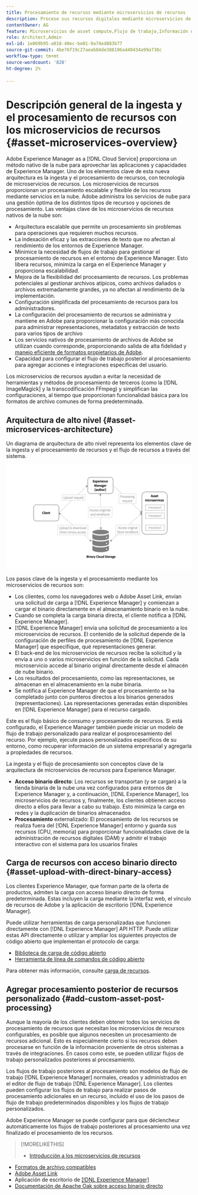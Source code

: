 ```yaml
---
title: Procesamiento de recursos mediante microservicios de recursos
description: Procese sus recursos digitales mediante microservicios de procesamiento de recursos escalables y nativos de la nube.
contentOwner: AG
feature: Microservicios de asset compute,Flujo de trabajo,Información de versión,Procesamiento de recursos
role: Architect,Admin
exl-id: 1e069b95-a018-40ec-be01-9a74ed883b77
source-git-commit: 4be76f19c27aeab84de388106a440434a99a738c
workflow-type: tm+mt
source-wordcount: '828'
ht-degree: 2%

---
```


# Descripción general de la ingesta y el procesamiento de recursos con los microservicios de recursos {#asset-microservices-overview}

Adobe Experience Manager as a [!DNL Cloud Service] proporciona un método nativo de la nube para aprovechar las aplicaciones y capacidades de Experience Manager. Uno de los elementos clave de esta nueva arquitectura es la ingesta y el procesamiento de recursos, con tecnología de microservicios de recursos. Los microservicios de recursos proporcionan un procesamiento escalable y flexible de los recursos mediante servicios en la nube. Adobe administra los servicios de nube para una gestión óptima de los distintos tipos de recursos y opciones de procesamiento. Las ventajas clave de los microservicios de recursos nativos de la nube son:

* Arquitectura escalable que permite un procesamiento sin problemas para operaciones que requieren muchos recursos.
* La indexación eficaz y las extracciones de texto que no afectan al rendimiento de los entornos de Experience Manager.
* Minimice la necesidad de flujos de trabajo para gestionar el procesamiento de recursos en el entorno de Experience Manager. Esto libera recursos, minimiza la carga en el Experience Manager y proporciona escalabilidad.
* Mejora de la flexibilidad del procesamiento de recursos. Los problemas potenciales al gestionar archivos atípicos, como archivos dañados o archivos extremadamente grandes, ya no afectan al rendimiento de la implementación.
* Configuración simplificada del procesamiento de recursos para los administradores.
* La configuración del procesamiento de recursos se administra y mantiene en Adobe para proporcionar la configuración más conocida para administrar representaciones, metadatos y extracción de texto para varios tipos de archivo
* Los servicios nativos de procesamiento de archivos de Adobe se utilizan cuando corresponde, proporcionando salida de alta fidelidad y [manejo eficiente de formatos propietarios de Adobe](file-format-support.md).
* Capacidad para configurar el flujo de trabajo posterior al procesamiento para agregar acciones e integraciones específicas del usuario.

Los microservicios de recursos ayudan a evitar la necesidad de herramientas y métodos de procesamiento de terceros (como la [!DNL ImageMagick] y la transcodificación FFmpeg) y simplifican las configuraciones, al tiempo que proporcionan funcionalidad básica para los formatos de archivo comunes de forma predeterminada.

## Arquitectura de alto nivel {#asset-microservices-architecture}

Un diagrama de arquitectura de alto nivel representa los elementos clave de la ingesta y el procesamiento de recursos y el flujo de recursos a través del sistema.

<!-- Proposed DRAFT diagram for asset microservices overview - see section "Asset processing - high-level diagram" in the PPTX deck

https://adobe-my.sharepoint.com/personal/gklebus_adobe_com/_layouts/15/guestaccess.aspx?guestaccesstoken=jexDC5ZnepXSt6dTPciH66TzckS1BPEfdaZuSgHugL8%3D&docid=2_1ec37f0bd4cc74354b4f481cd420e07fc&rev=1&e=CdgElS
-->

![Ingesta y procesamiento de recursos con ](assets/asset-microservices-overview.png "microservicios de recursosIngesta y procesamiento de recursos con microservicios de recursos")

Los pasos clave de la ingesta y el procesamiento mediante los microservicios de recursos son:

* Los clientes, como los navegadores web o Adobe Asset Link, envían una solicitud de carga a [!DNL Experience Manager] y comienzan a cargar el binario directamente en el almacenamiento binario en la nube.
* Cuando se completa la carga binaria directa, el cliente notifica a [!DNL Experience Manager].
* [!DNL Experience Manager] envía una solicitud de procesamiento a los microservicios de recursos. El contenido de la solicitud depende de la configuración de perfiles de procesamiento de [!DNL Experience Manager] que especifique, qué representaciones generar.
* El back-end de los microservicios de recursos recibe la solicitud y la envía a uno o varios microservicios en función de la solicitud. Cada microservicio accede al binario original directamente desde el almacén de nube binario.
* Los resultados del procesamiento, como las representaciones, se almacenan en el almacenamiento en la nube binaria.
* Se notifica al Experience Manager de que el procesamiento se ha completado junto con punteros directos a los binarios generados (representaciones). Las representaciones generadas están disponibles en [!DNL Experience Manager] para el recurso cargado.

Este es el flujo básico de consumo y procesamiento de recursos. Si está configurado, el Experience Manager también puede iniciar un modelo de flujo de trabajo personalizado para realizar el posprocesamiento del recurso. Por ejemplo, ejecute pasos personalizados específicos de su entorno, como recuperar información de un sistema empresarial y agregarla a propiedades de recursos.

La ingesta y el flujo de procesamiento son conceptos clave de la arquitectura de microservicios de recursos para Experience Manager.

* **Acceso binario directo**: Los recursos se transportan (y se cargan) a la tienda binaria de la nube una vez configurados para entornos de Experience Manager y, a continuación,  [!DNL Experience Manager], los microservicios de recursos y, finalmente, los clientes obtienen acceso directo a ellos para llevar a cabo su trabajo. Esto minimiza la carga en redes y la duplicación de binarios almacenados
* **Procesamiento** externalizado: El procesamiento de los recursos se realiza fuera del  [!DNL Experience Manager] entorno y guarda sus recursos (CPU, memoria) para proporcionar funcionalidades clave de la administración de recursos digitales (DAM) y admitir el trabajo interactivo con el sistema para los usuarios finales

## Carga de recursos con acceso binario directo {#asset-upload-with-direct-binary-access}

Los clientes Experience Manager, que forman parte de la oferta de productos, admiten la carga con acceso binario directo de forma predeterminada. Estas incluyen la carga mediante la interfaz web, el vínculo de recursos de Adobe y la aplicación de escritorio [!DNL Experience Manager].

Puede utilizar herramientas de carga personalizadas que funcionen directamente con [!DNL Experience Manager] API HTTP. Puede utilizar estas API directamente o utilizar y ampliar los siguientes proyectos de código abierto que implementan el protocolo de carga:

* [Biblioteca de carga de código abierto](https://github.com/adobe/aem-upload)
* [Herramienta de línea de comandos de código abierto](https://github.com/adobe/aio-cli-plugin-aem)

Para obtener más información, consulte [carga de recursos](add-assets.md).

## Agregar procesamiento posterior de recursos personalizado {#add-custom-asset-post-processing}

Aunque la mayoría de los clientes deben obtener todos los servicios de procesamiento de recursos que necesitan los microservicios de recursos configurables, es posible que algunos necesiten un procesamiento de recursos adicional. Esto es especialmente cierto si los recursos deben procesarse en función de la información proveniente de otros sistemas a través de integraciones. En casos como este, se pueden utilizar flujos de trabajo personalizados posteriores al procesamiento.

Los flujos de trabajo posteriores al procesamiento son modelos de flujo de trabajo [!DNL Experience Manager] normales, creados y administrados en el editor de flujo de trabajo [!DNL Experience Manager]. Los clientes pueden configurar los flujos de trabajo para realizar pasos de procesamiento adicionales en un recurso, incluido el uso de los pasos de flujo de trabajo predeterminados disponibles y los flujos de trabajo personalizados.

Adobe Experience Manager se puede configurar para que déclencheur automáticamente los flujos de trabajo posteriores al procesamiento una vez finalizado el procesamiento de los recursos.

<!-- TBD asgupta, Engg: Create some asset-microservices-data-flow-diagram.
-->

>[!MORELIKETHIS]
>
>* [Introducción a los microservicios de recursos](asset-microservices-configure-and-use.md)
* [Formatos de archivo compatibles](file-format-support.md)
* [Adobe Asset Link](https://helpx.adobe.com/es/enterprise/using/adobe-asset-link.html)
* Aplicación de escritorio de [[!DNL Experience Manager]  ](https://experienceleague.adobe.com/docs/experience-manager-desktop-app/using/introduction.html)
* [Documentación de Apache Oak sobre acceso binario directo](https://jackrabbit.apache.org/oak/docs/features/direct-binary-access.html)

